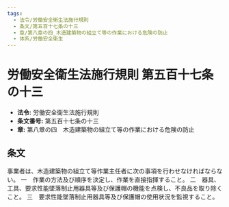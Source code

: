 ```yaml
---
tags:
  - 法令/労働安全衛生法施行規則
  - 条文/第五百十七条の十三
  - 章/第八章の四_木造建築物の組立て等の作業における危険の防止
  - 体系/労働安全衛生
---
```

# 労働安全衛生法施行規則 第五百十七条の十三

- **法令:** 労働安全衛生法施行規則
- **条文番号:** 第五百十七条の十三
- **章:** 第八章の四　木造建築物の組立て等の作業における危険の防止

## 条文
事業者は、木造建築物の組立て等作業主任者に次の事項を行わせなければならない。
一　作業の方法及び順序を決定し、作業を直接指揮すること。
二　器具、工具、要求性能墜落制止用器具等及び保護帽の機能を点検し、不良品を取り除くこと。
三　要求性能墜落制止用器具等及び保護帽の使用状況を監視すること。

